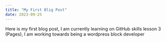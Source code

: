 ```yaml
---
title: "My First Blig Post"
date: 2023-09-25
---
```


Here is my first blog post, I am currently learning on GitHub skills lesson 3 (Pages), I am working towards being a wordpress block developer
